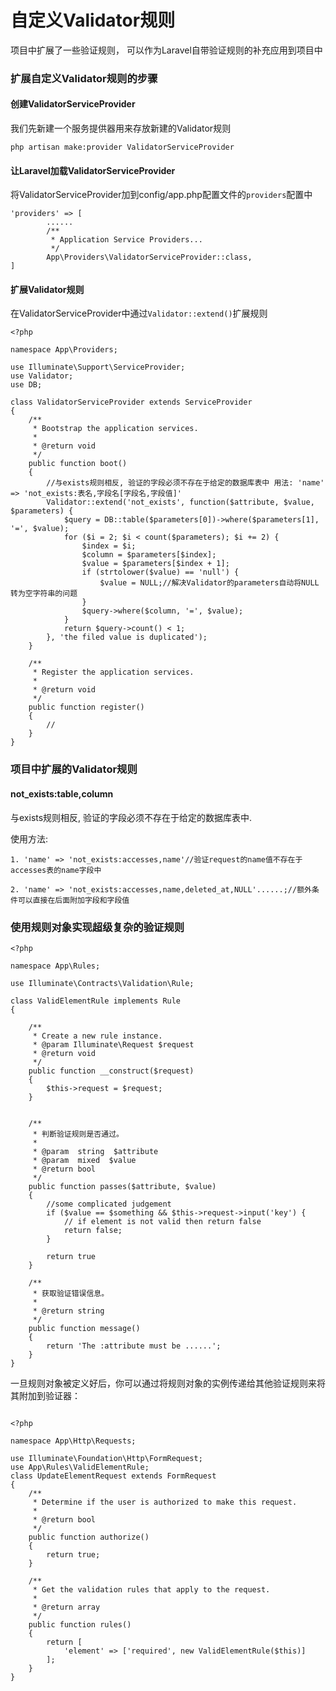 # 自定义Validator规则

项目中扩展了一些验证规则， 可以作为Laravel自带验证规则的补充应用到项目中

### 扩展自定义Validator规则的步骤

#### 创建ValidatorServiceProvider
我们先新建一个服务提供器用来存放新建的Validator规则
```
php artisan make:provider ValidatorServiceProvider
```

#### 让Laravel加载ValidatorServiceProvider
将ValidatorServiceProvider加到config/app.php配置文件的`providers`配置中
```
'providers' => [
        ......
        /**
         * Application Service Providers...
         */
        App\Providers\ValidatorServiceProvider::class,
]
```

#### 扩展Validator规则
在ValidatorServiceProvider中通过`Validator::extend()`扩展规则
```
<?php

namespace App\Providers;

use Illuminate\Support\ServiceProvider;
use Validator;
use DB;

class ValidatorServiceProvider extends ServiceProvider
{
    /**
     * Bootstrap the application services.
     *
     * @return void
     */
    public function boot()
    {
        //与exists规则相反, 验证的字段必须不存在于给定的数据库表中 用法: 'name' => 'not_exists:表名,字段名[字段名,字段值]'
        Validator::extend('not_exists', function($attribute, $value, $parameters) {
            $query = DB::table($parameters[0])->where($parameters[1], '=', $value);
            for ($i = 2; $i < count($parameters); $i += 2) {
                $index = $i;
                $column = $parameters[$index];
                $value = $parameters[$index + 1];
                if (strtolower($value) == 'null') {
                    $value = NULL;//解决Validator的parameters自动将NULL转为空字符串的问题
                }
                $query->where($column, '=', $value);
            }
            return $query->count() < 1;
        }, 'the filed value is duplicated');
    }

    /**
     * Register the application services.
     *
     * @return void
     */
    public function register()
    {
        //
    }
}
```

### 项目中扩展的Validator规则

#### not_exists:table,column

与exists规则相反, 验证的字段必须不存在于给定的数据库表中.

使用方法:
```
1. 'name' => 'not_exists:accesses,name'//验证request的name值不存在于accesses表的name字段中

2. 'name' => 'not_exists:accesses,name,deleted_at,NULL'......;//额外条件可以直接在后面附加字段和字段值
```

### 使用规则对象实现超级复杂的验证规则

```
<?php

namespace App\Rules;

use Illuminate\Contracts\Validation\Rule;

class ValidElementRule implements Rule
{

    /**
     * Create a new rule instance.
     * @param Illuminate\Request $request
     * @return void
     */
    public function __construct($request)
    {
        $this->request = $request;
    }


    /**
     * 判断验证规则是否通过。
     *
     * @param  string  $attribute
     * @param  mixed  $value
     * @return bool
     */
    public function passes($attribute, $value)
    {
        //some complicated judgement
        if ($value == $something && $this->request->input('key') {
            // if element is not valid then return false
            return false;
        }
        
        return true
    }

    /**
     * 获取验证错误信息。
     *
     * @return string
     */
    public function message()
    {
        return 'The :attribute must be ......';
    }
}
```

一旦规则对象被定义好后，你可以通过将规则对象的实例传递给其他验证规则来将其附加到验证器：

```

<?php

namespace App\Http\Requests;

use Illuminate\Foundation\Http\FormRequest;
use App\Rules\ValidElementRule;
class UpdateElementRequest extends FormRequest
{
    /**
     * Determine if the user is authorized to make this request.
     *
     * @return bool
     */
    public function authorize()
    {
        return true;
    }

    /**
     * Get the validation rules that apply to the request.
     *
     * @return array
     */
    public function rules()
    {
        return [
            'element' => ['required', new ValidElementRule($this)]
        ];
    }
}

```
